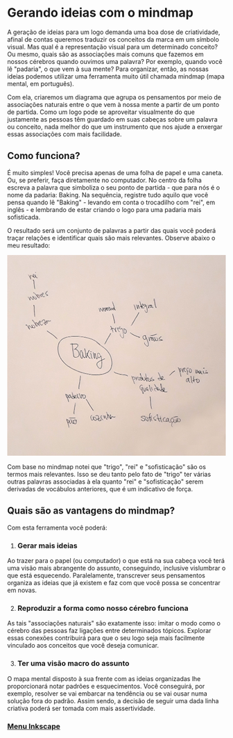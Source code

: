 # Gerando ideias com o mindmap

A geração de ideias para um logo demanda uma boa dose de criatividade, afinal de contas queremos traduzir os conceitos da marca em um símbolo visual. Mas qual é a representação visual para um determinado conceito? Ou mesmo, quais são as associações mais comuns que fazemos em nossos cérebros quando ouvimos uma palavra? Por exemplo, quando você lê "padaria", o que vem à sua mente? Para organizar, então, as nossas ideias podemos utilizar uma ferramenta muito útil chamada mindmap (mapa mental, em português).

Com ela, criaremos um diagrama que agrupa os pensamentos por meio de associações naturais entre o que vem à nossa mente a partir de um ponto de partida. Como um logo pode se aproveitar visualmente do que justamente as pessoas têm guardado em suas cabeças sobre um palavra ou conceito, nada melhor do que um instrumento que nos ajude a enxergar essas associações com mais facilidade.

## Como funciona?

É muito simples! Você precisa apenas de uma folha de papel e uma caneta. Ou, se preferir, faça diretamente no computador. No centro da folha escreva a palavra que simboliza o seu ponto de partida - que para nós é o nome da padaria: Baking. Na sequência, registre tudo aquilo que você pensa quando lê "Baking" - levando em conta o trocadilho com "rei", em inglês - e lembrando de estar criando o logo para uma padaria mais sofisticada.

O resultado será um conjunto de palavras a partir das quais você poderá traçar relações e identificar quais são mais relevantes. Observe abaixo o meu resultado:

<img src="../img/mindmap-01.jpg">

Com base no mindmap notei que "trigo", "rei" e "sofisticação" são os termos mais relevantes. Isso se deu tanto pelo fato de "trigo" ter várias outras palavras associadas à ela quanto "rei" e "sofisticação" serem derivadas de vocábulos anteriores, que é um indicativo de força.

## Quais são as vantagens do mindmap?

Com esta ferramenta você poderá:

1. ### Gerar mais ideias

Ao trazer para o papel (ou computador) o que está na sua cabeça você terá uma visão mais abrangente do assunto, conseguindo, inclusive vislumbrar o que está esquecendo. Paralelamente, transcrever seus pensamentos organiza as ideias que já existem e faz com que você possa se concentrar em novas.

2. ### Reproduzir a forma como nosso cérebro funciona

As tais "associações naturais" são exatamente isso: imitar o modo como o cérebro das pessoas faz ligações entre determinados tópicos. Explorar essas conexões contribuirá para que o seu logo seja mais facilmente vinculado aos conceitos que você deseja comunicar.

3. ### Ter uma visão macro do assunto

O mapa mental disposto à sua frente com as ideias organizadas lhe proporcionará notar padrões e esquecimentos. Você conseguirá, por exemplo, resolver se vai embarcar na tendência ou se vai ousar numa solução fora do padrão. Assim sendo, a decisão de seguir uma dada linha criativa poderá ser tomada com mais assertividade.

### [Menu Inkscape](../menu.md)